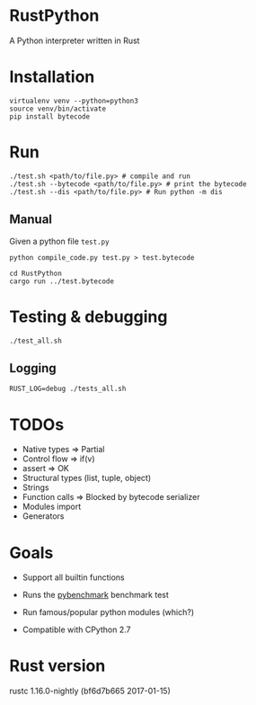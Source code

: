 RustPython
==============

A Python interpreter written in Rust

# Installation

```
virtualenv venv --python=python3
source venv/bin/activate
pip install bytecode
```

# Run

```
./test.sh <path/to/file.py> # compile and run
./test.sh --bytecode <path/to/file.py> # print the bytecode
./test.sh --dis <path/to/file.py> # Run python -m dis
```

## Manual
Given a python file `test.py`

```
python compile_code.py test.py > test.bytecode

cd RustPython
cargo run ../test.bytecode 
```

# Testing & debugging

```
./test_all.sh
```

## Logging

```
RUST_LOG=debug ./tests_all.sh
```

# TODOs
* Native types => Partial
* Control flow => if(v)
* assert => OK
* Structural types (list, tuple, object)
* Strings
* Function calls => Blocked by bytecode serializer
* Modules import
* Generators


# Goals
* Support all builtin functions
* Runs the [pybenchmark](https://pybenchmarks.org/) benchmark test
* Run famous/popular python modules (which?)

* Compatible with CPython 2.7

# Rust version
rustc 1.16.0-nightly (bf6d7b665 2017-01-15)

